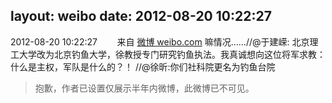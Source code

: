 layout: weibo
date: 2012-08-20 10:22:27
---
2012-08-20 10:22:27  &nbsp;&nbsp;&nbsp;&nbsp;&nbsp;&nbsp; 来自 <a href="http://weibo.com/" rel="nofollow">微博 weibo.com</a>
嘛情况……//@于建嵘: 北京理工大学改为北京钓鱼大学，徐教授专门研究钓鱼执法。我真诚想向这位将军求教：什么是主权，军队是什么的？！ //@徐昕:你们社科院更名为钓鱼台院
>  抱歉，作者已设置仅展示半年内微博，此微博已不可见。 ​​​
